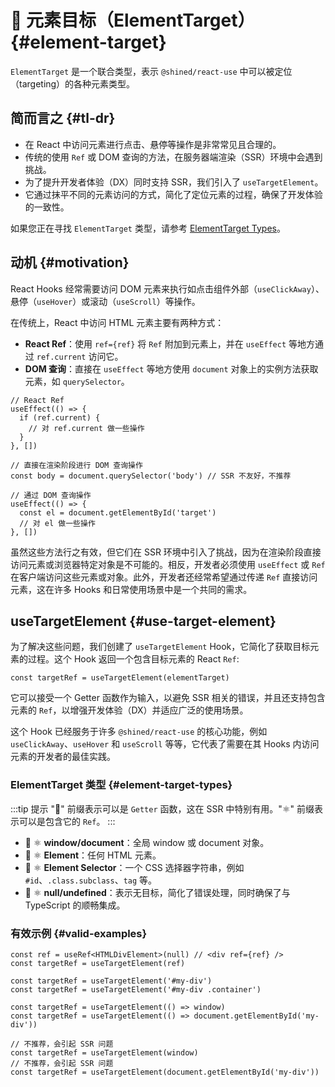# 🎯 元素目标（ElementTarget） {#element-target}

`ElementTarget` 是一个联合类型，表示 `@shined/react-use` 中可以被定位（targeting）的各种元素类型。

## 简而言之 {#tl-dr}

- 在 React 中访问元素进行点击、悬停等操作是非常常见且合理的。
- 传统的使用 `Ref` 或 DOM 查询的方法，在服务器端渲染（SSR）环境中会遇到挑战。
- 为了提升开发者体验（DX）同时支持 SSR，我们引入了 `useTargetElement`。
- 它通过抹平不同的元素访问的方式，简化了定位元素的过程，确保了开发体验的一致性。

如果您正在寻找 `ElementTarget` 类型，请参考 [ElementTarget Types](#element-target-types)。

## 动机 {#motivation}

React Hooks 经常需要访问 DOM 元素来执行如点击组件外部（`useClickAway`）、悬停（`useHover`）或滚动（`useScroll`）等操作。

在传统上，React 中访问 HTML 元素主要有两种方式：

- **React Ref**：使用 `ref={ref}` 将 `Ref` 附加到元素上，并在 `useEffect` 等地方通过 `ref.current` 访问它。
- **DOM 查询**：直接在 `useEffect` 等地方使用 `document` 对象上的实例方法获取元素，如 `querySelector`。

```tsx
// React Ref
useEffect(() => {
  if (ref.current) {
    // 对 ref.current 做一些操作
  }
}, [])

// 直接在渲染阶段进行 DOM 查询操作
const body = document.querySelector('body') // SSR 不友好，不推荐

// 通过 DOM 查询操作
useEffect(() => {
  const el = document.getElementById('target')
  // 对 el 做一些操作
}, [])
```

虽然这些方法行之有效，但它们在 SSR 环境中引入了挑战，因为在渲染阶段直接访问元素或浏览器特定对象是不可能的。相反，开发者必须使用 `useEffect` 或 `Ref` 在客户端访问这些元素或对象。此外，开发者还经常希望通过传递 `Ref` 直接访问元素，这在许多 Hooks 和日常使用场景中是一个共同的需求。

## useTargetElement {#use-target-element}

为了解决这些问题，我们创建了 `useTargetElement` Hook，它简化了获取目标元素的过程。这个 Hook 返回一个包含目标元素的 React `Ref`:

```tsx
const targetRef = useTargetElement(elementTarget)
```

它可以接受一个 Getter 函数作为输入，以避免 SSR 相关的错误，并且还支持包含元素的 `Ref`，以增强开发体验（DX）并适应广泛的使用场景。

这个 Hook 已经服务于许多 `@shined/react-use` 的核心功能，例如 `useClickAway`、`useHover` 和 `useScroll` 等等，它代表了需要在其 Hooks 内访问元素的开发者的最佳实践。

### ElementTarget 类型 {#element-target-types}

:::tip 提示
"🚥" 前缀表示可以是 `Getter` 函数，这在 SSR 中特别有用。"⚛️" 前缀表示可以是包含它的 `Ref`。
:::

- 🚥 ⚛️ **window/document**：全局 window 或 document 对象。
- 🚥 ⚛️ **Element**：任何 HTML 元素。
- 🚥 ⚛️ **Element Selector**：一个 CSS 选择器字符串，例如 `#id`、`.class.subclass`、`tag` 等。
- 🚥 ⚛️ **null/undefined**：表示无目标，简化了错误处理，同时确保了与 TypeScript 的顺畅集成。

### 有效示例 {#valid-examples}

```tsx
const ref = useRef<HTMLDivElement>(null) // <div ref={ref} />
const targetRef = useTargetElement(ref)

const targetRef = useTargetElement('#my-div')
const targetRef = useTargetElement('#my-div .container')

const targetRef = useTargetElement(() => window)
const targetRef = useTargetElement(() => document.getElementById('my-div'))

// 不推荐，会引起 SSR 问题
const targetRef = useTargetElement(window)
// 不推荐，会引起 SSR 问题
const targetRef = useTargetElement(document.getElementById('my-div'))
```
